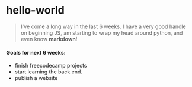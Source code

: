 # hello-world
> I've come a long way in the last 6 weeks. I have a very good handle on beginning JS, am starting to wrap my head around python, and even know **markdown**!

#### Goals for next 6 weeks: 
* finish freecodecamp projects
* start learning the back end.
* publish a website
